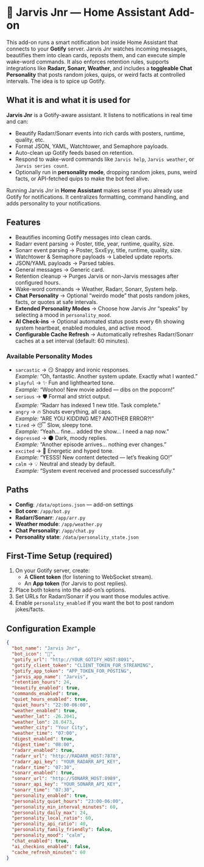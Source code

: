 # 🧩 Jarvis Jnr — Home Assistant Add-on  
This add-on runs a smart notification bot inside Home Assistant that connects to your **Gotify** server. Jarvis Jnr watches incoming messages, beautifies them into clean cards, reposts them, and can execute simple wake-word commands. It also enforces retention rules, supports integrations like **Radarr, Sonarr, Weather**, and includes a **toggleable Chat Personality** that posts random jokes, quips, or weird facts at controlled intervals. The idea is to spice up Gotify. 

## What it is and what it is used for  
**Jarvis Jnr** is a Gotify-aware assistant. It listens to notifications in real time and can:  
- Beautify Radarr/Sonarr events into rich cards with posters, runtime, quality, etc.  
- Format JSON, YAML, Watchtower, and Semaphore payloads.  
- Auto-clean up Gotify feeds based on retention.  
- Respond to wake-word commands like `Jarvis help`, `Jarvis weather`, or `Jarvis series count`.  
- Optionally run in **personality mode**, dropping random jokes, puns, weird facts, or API-fetched quips to make the bot feel alive.  

Running Jarvis Jnr in **Home Assistant** makes sense if you already use Gotify for notifications. It centralizes formatting, command handling, and adds personality to your notifications.  

## Features  
- Beautifies incoming Gotify messages into clean cards.  
- Radarr event parsing → Poster, title, year, runtime, quality, size.  
- Sonarr event parsing → Poster, SxxEyy, title, runtime, quality, size.  
- Watchtower & Semaphore payloads → Labeled update reports.  
- JSON/YAML payloads → Parsed tables.  
- General messages → Generic card.  
- Retention cleanup → Purges Jarvis or non-Jarvis messages after configured hours.  
- Wake-word commands → Weather, Radarr, Sonarr, System help.  
- **Chat Personality** → Optional “weirdo mode” that posts random jokes, facts, or quotes at safe intervals.  
- **Extended Personality Modes** → Choose how Jarvis Jnr “speaks” by selecting a mood in `personality_mood`.  
- **AI Check-ins** → Optional automated status posts every 6h showing system heartbeat, enabled modules, and active mood.  
- **Configurable Cache Refresh** → Automatically refreshes Radarr/Sonarr caches at a set interval (default: 60 minutes).  

### Available Personality Modes  
- `sarcastic` → 😏 Snappy and ironic responses.  
  *Example:* “Oh, fantastic. Another system update. Exactly what I wanted.”  
- `playful` → ✨ Fun and lighthearted tone.  
  *Example:* “Woohoo! New movie added — dibs on the popcorn!”  
- `serious` → 🛡 Formal and strict output.  
  *Example:* “Radarr has indexed 1 new title. Task complete.”  
- `angry` → 🔥 Shouts everything, all caps.  
  *Example:* “ARE YOU KIDDING ME? ANOTHER ERROR?!”  
- `tired` → 😴 Slow, sleepy tone.  
  *Example:* “Yeah… fine… added the show… I need a nap now.”  
- `depressed` → 🌑 Dark, moody replies.  
  *Example:* “Another episode arrives… nothing ever changes.”  
- `excited` → 🚀 Energetic and hyped tone.  
  *Example:* “YESSS! New content detected — let’s freaking GO!”  
- `calm` → 💡 Neutral and steady by default.  
  *Example:* “System event received and processed successfully.”  

## Paths  
- **Config**: `/data/options.json` — add-on settings  
- **Bot core**: `/app/bot.py`  
- **Radarr/Sonarr**: `/app/arr.py`  
- **Weather module**: `/app/weather.py`  
- **Chat Personality**: `/app/chat.py`  
- **Personality state**: `/data/personality_state.json`  

## First-Time Setup (required)  
1. On your Gotify server, create:  
   - A **Client token** (for listening to WebSocket stream).  
   - An **App token** (for Jarvis to post replies).  
2. Place both tokens into the add-on’s options.  
3. Set URLs for Radarr/Sonarr if you want those modules active.  
4. Enable `personality_enabled` if you want the bot to post random jokes/facts.  

## Configuration Example  
```json
{
  "bot_name": "Jarvis Jnr",
  "bot_icon": "🤖",
  "gotify_url": "http://YOUR_GOTIFY_HOST:8091",
  "gotify_client_token": "CLIENT_TOKEN_FOR_STREAMING",
  "gotify_app_token": "APP_TOKEN_FOR_POSTING",
  "jarvis_app_name": "Jarvis",
  "retention_hours": 24,
  "beautify_enabled": true,
  "commands_enabled": true,
  "quiet_hours_enabled": true,
  "quiet_hours": "22:00-06:00",
  "weather_enabled": true,
  "weather_lat": -26.2041,
  "weather_lon": 28.0473,
  "weather_city": "Your City",
  "weather_time": "07:00",
  "digest_enabled": true,
  "digest_time": "08:00",
  "radarr_enabled": true,
  "radarr_url": "http://RADARR_HOST:7878",
  "radarr_api_key": "YOUR_RADARR_API_KEY",
  "radarr_time": "07:30",
  "sonarr_enabled": true,
  "sonarr_url": "http://SONARR_HOST:8989",
  "sonarr_api_key": "YOUR_SONARR_API_KEY",
  "sonarr_time": "07:30",
  "personality_enabled": true,
  "personality_quiet_hours": "23:00-06:00",
  "personality_min_interval_minutes": 60,
  "personality_daily_max": 24,
  "personality_local_ratio": 60,
  "personality_api_ratio": 40,
  "personality_family_friendly": false,
  "personality_mood": "calm",
  "chat_enabled": true,
  "ai_checkins_enabled": false,
  "cache_refresh_minutes": 60
}
